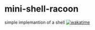 # mini-shell-racoon
simple implemantion of a shell 
[![wakatime](https://wakatime.com/badge/user/7bb37e6a-4017-4391-ba87-85da4d9ae1ef/project/da9e4fd5-8ed3-4d95-a2f1-d2eea6781f15.svg)](https://wakatime.com/badge/user/7bb37e6a-4017-4391-ba87-85da4d9ae1ef/project/da9e4fd5-8ed3-4d95-a2f1-d2eea6781f15)
